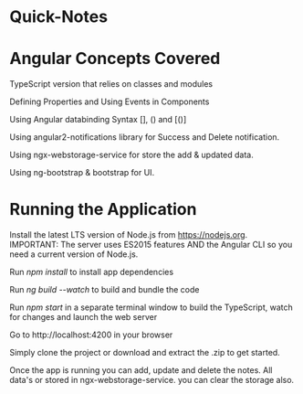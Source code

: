 # Quick-Notes 

# Angular Concepts Covered
TypeScript version that relies on classes and modules

Defining Properties and Using Events in Components

Using Angular databinding Syntax [], () and [()]

Using angular2-notifications library for Success and Delete notification.

Using ngx-webstorage-service for store the add & updated data.

Using ng-bootstrap & bootstrap for UI.

# Running the Application
Install the latest LTS version of Node.js from https://nodejs.org. IMPORTANT: The server uses ES2015 features AND the Angular CLI so you need a current version of Node.js.

Run *npm install* to install app dependencies

Run *ng build --watch* to build and bundle the code

Run *npm start* in a separate terminal window to build the TypeScript, watch for changes and launch the web server

Go to http://localhost:4200 in your browser

Simply clone the project or download and extract the .zip to get started.

Once the app is running you can add, update and delete the notes. All data's or stored in ngx-webstorage-service. you can clear the storage also.
